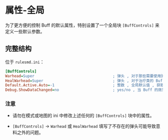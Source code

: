 # 属性-全局

为了更方便的控制 Buff 的默认属性，特别设置了一个全局块 `[BuffControls]` 来定义一些默认参数。



## 完整结构

位于 `rulesmd.ini`：

```ini
[BuffControls]
Warhead=Super                                   ; 弹头 , 对于那些需要使用弹头的 Buff (使用攻击者弹头的 Buff 除外) , 它们的默认弹头 , 默认值是 Super (即 C4 的默认弹头)
HealWarhead=Super                               ; 弹头 , 对于治疗类的 Buff 把目标治死时使用的弹头 (对于允许自定义弹头的 Buff 这是它们的默认值) , 默认值是 Super (即 C4 的默认弹头)
Default.Active.Auto=-1                          ; 整数 , 全局默认值 , 获取 Buff 后经过多久就会自动激发 , 小于 0 视为不自动激发 , 0 = 立即进入激发状态 , 默认值是 -1 , 单位 : 帧
Debug.ShowDataChanged=no                        ; yes/no , 当 Buff 的效果强度值变化时是否在屏幕右上角输出提示信息 , yes = 输出 , 默认值是 no
```

### 注意

* 请勿在模式或地图的 ini 中修改上述任何的 `[BuffControls]` 块中的属性。

* `[BuffControls]` -> `Warhead` 或 `HealWarhead` 填写了不存在的弹头可能导致意料之外的问题。